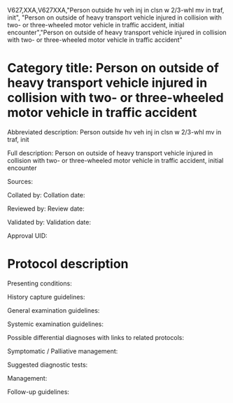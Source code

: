 V627,XXA,V627XXA,"Person outside hv veh inj in clsn w 2/3-whl mv in traf, init", "Person on outside of heavy transport vehicle injured in collision with two- or three-wheeled motor vehicle in traffic accident, initial encounter","Person on outside of heavy transport vehicle injured in collision with two- or three-wheeled motor vehicle in traffic accident"
# Category title: Person on outside of heavy transport vehicle injured in collision with two- or three-wheeled motor vehicle in traffic accident

Abbreviated description: Person outside hv veh inj in clsn w 2/3-whl mv in traf, init

Full description: Person on outside of heavy transport vehicle injured in collision with two- or three-wheeled motor vehicle in traffic accident, initial encounter

Sources:

Collated by:
Collation date:

Reviewed by:
Review date:

Validated by:
Validation date:

Approval UID:

# Protocol description

Presenting conditions:

History capture guidelines:

General examination guidelines:

Systemic examination guidelines:

Possible differential diagnoses with links to related protocols:

Symptomatic / Palliative management:

Suggested diagnostic tests:

Management:

Follow-up guidelines:
